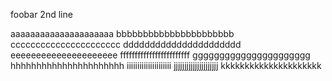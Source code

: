 foobar
2nd line




aaaaaaaaaaaaaaaaaaaaa
bbbbbbbbbbbbbbbbbbbbbb
cccccccccccccccccccccc
dddddddddddddddddddddd
eeeeeeeeeeeeeeeeeeeee
ffffffffffffffffffffffff
gggggggggggggggggggggg
hhhhhhhhhhhhhhhhhhhhhh
iiiiiiiiiiiiiiiiiiiii
jjjjjjjjjjjjjjjjjjjjj
kkkkkkkkkkkkkkkkkkkkk
